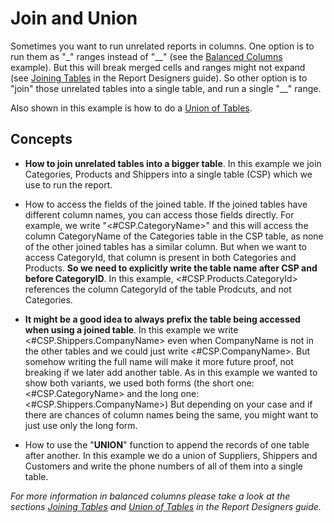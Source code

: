 # Join and Union

Sometimes you want to run unrelated reports in columns. One option is to
run them as "\_" ranges instead of "\_\_" (see the [Balanced Columns](https://download.tmssoftware.com/flexcel/doc/net/samples/vb/netframework/reports/balanced-columns/index.html)
example). But this will break merged cells and ranges might not expand
(see [Joining Tables](https://download.tmssoftware.com/flexcel/doc/net/guides/reports-designer-guide.html#joining-tables) in the Report Designers guide). So other
option is to "join" those unrelated tables into a single table, and run
a single "\_\_" range.

Also shown in this example is how to do a [Union of Tables](https://download.tmssoftware.com/flexcel/doc/net/guides/reports-designer-guide.html#union-of-tables).

## Concepts

- **How to join unrelated tables into a bigger table**. In this
  example we join Categories, Products and Shippers into a single
  table (CSP) which we use to run the report.

- How to access the fields of the joined table. If the joined tables
  have different column names, you can access those fields directly.
  For example, we write "\<\#CSP.CategoryName\>" and this will
  access the column CategoryName of the Categories table in the CSP
  table, as none of the other joined tables has a similar column.
  But when we want to access CategoryId, that column is present in
  both Categories and Products. **So we need to explicitly write the
  table name after CSP and before CategoryID**. In this example,
  \<\#CSP.Products.CategoryId\> references the column CategoryId of
  the table Prodcuts, and not Categories.

- **It might be a good idea to always prefix the table being accessed
  when using a joined table**. In this example we write
  \<\#CSP.Shippers.CompanyName\> even when CompanyName is not in the
  other tables and we could just write \<\#CSP.CompanyName\>. But
  somehow writing the full name will make it more future proof, not
  breaking if we later add another table. As in this example we
  wanted to show both variants, we used both forms (the short one:
  \<\#CSP.CategoryName\> and the long one:
  \<\#CSP.Shippers.CompanyName\>) But depending on your case and if
  there are chances of column names being the same, you might want
  to just use only the long form.

- How to use the "**UNION**" function to append the records of one
  table after another. In this example we do a union of Suppliers,
  Shippers and Customers and write the phone numbers of all of them
  into a single table.

*For more information in balanced columns please take a look at the
sections [Joining Tables](https://download.tmssoftware.com/flexcel/doc/net/guides/reports-designer-guide.html#joining-tables) and [Union of Tables](https://download.tmssoftware.com/flexcel/doc/net/guides/reports-designer-guide.html#union-of-tables) in the Report Designers guide.*
